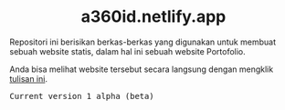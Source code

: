 <center><h1>a360id.netlify.app</h1></center>
<p>Repositori ini berisikan berkas-berkas yang digunakan untuk membuat sebuah website statis, dalam hal ini sebuah website Portofolio.</p>
<p>Anda bisa melihat website tersebut secara langsung dengan mengklik <a href="https://a360id.netlify.app">tulisan ini</a>.</p>


<p><tt>Current version 1 alpha (beta)</tt></p>

